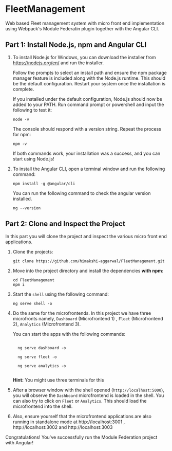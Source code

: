 # FleetManagement

Web based Fleet management system with micro front end implementation using Webpack's Module Federatin plugin together with the Angular CLI.

## Part 1: Install Node.js, npm and Angular CLI

1. To install Node.js for Windows, you can download the installer from https://nodejs.org/en/ and run the installer.
   
   Follow the prompts to select an install path and ensure the npm package manager feature is included along with the Node.js runtime. This should be the default      configuration. Restart your system once the installation is complete.
   
   If you installed under the default configuration, Node.js should now be added to your PATH. Run command prompt or powershell and input the following to test it:
   
   ```
   node -v
   ```
   The console should respond with a version string. Repeat the process for npm:
   
   ```
   npm -v
   ```
   
   If both commands work, your installation was a success, and you can start using Node.js!
   
2. To install the Angular CLI, open a terminal window and run the following command:

   ```
   npm install -g @angular/cli
   ```
   
   You can run the following command to check the angular version installed.
   
   ```
   ng --version
   ```

## Part 2: Clone and Inspect the Project

In this part you will clone the project and inspect the various micro front end applications.

1. Clone the projects:

    ```
    git clone https://github.com/himakshi-aggarwal/FleetManagement.git
    ```

2. Move into the project directory and install the dependencies **with npm**:

    ```
    cd FleetManagement
    npm i
    ```
  
3. Start the ``shell`` using the following command:

    ```
    ng serve shell -o
    ```

4. Do the same for the microfrontends. In this project we have three microfronts namely,   ``Dashboard`` (Microfrontend 1) , ``Fleet`` (Microfrontend 2),   ``Analytics`` (Microfrontend 3). 

    You can start the apps with the following commands:
  
    ```
  
      ng serve dashboard -o
  
      ng serve fleet -o
  
      ng serve analytics -o
  
    ```
    
    **Hint:** You might use three terminals for this
    
5. After a browser window with the shell opened (``http://localhost:5000``), you will observe the ``Dashboard`` microfrontend is loaded in the shell. You can also try to click on ``Fleet`` or ``Analytics``. This should load the microfrontend into the shell.

6. Also, ensure yourself that the microfrontend applications are also running in standalone mode at http://localhost:3001 , http://localhost:3002 and http://localhost:3003

Congratulations! You've successfully run the Module Federation project with Angular!
    
